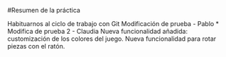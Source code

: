#Resumen de la práctica 

Habituarnos al ciclo de trabajo con Git
Modificación de prueba - Pablo *
Modifica de prueba 2 - Claudia
Nueva funcionalidad añadida: customización de los colores del juego.
Nueva funcionalidad para rotar piezas con el ratón.


